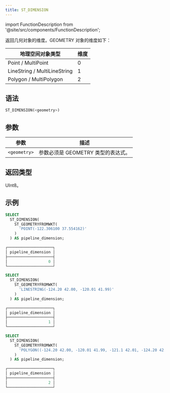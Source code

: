 ```yaml
---
title: ST_DIMENSION
---
```

import FunctionDescription from '@site/src/components/FunctionDescription';

<FunctionDescription description="Introduced or updated: v1.2.442"/>

返回几何对象的维度。GEOMETRY 对象的维度如下：

| 地理空间对象类型           | 维度 |
|----------------------------|------|
| Point / MultiPoint         | 0    |
| LineString / MultiLineString | 1    |
| Polygon / MultiPolygon     | 2    |

## 语法

```sql
ST_DIMENSION(<geometry>)
```

## 参数

| 参数         | 描述                                   |
|--------------|----------------------------------------|
| `<geometry>` | 参数必须是 GEOMETRY 类型的表达式。     |

## 返回类型

UInt8。

## 示例

```sql
SELECT
  ST_DIMENSION(
    ST_GEOMETRYFROMWKT(
      'POINT(-122.306100 37.554162)'
    )
  ) AS pipeline_dimension;

┌────────────────────┐
│ pipeline_dimension │
├────────────────────┤
│                  0 │
└────────────────────┘

SELECT
  ST_DIMENSION(
    ST_GEOMETRYFROMWKT(
      'LINESTRING(-124.20 42.00, -120.01 41.99)'
    )
  ) AS pipeline_dimension;

┌────────────────────┐
│ pipeline_dimension │
├────────────────────┤
│                  1 │
└────────────────────┘

SELECT
  ST_DIMENSION(
    ST_GEOMETRYFROMWKT(
      'POLYGON((-124.20 42.00, -120.01 41.99, -121.1 42.01, -124.20 42.00))'
    )
  ) AS pipeline_dimension;

┌────────────────────┐
│ pipeline_dimension │
├────────────────────┤
│                  2 │
└────────────────────┘
```